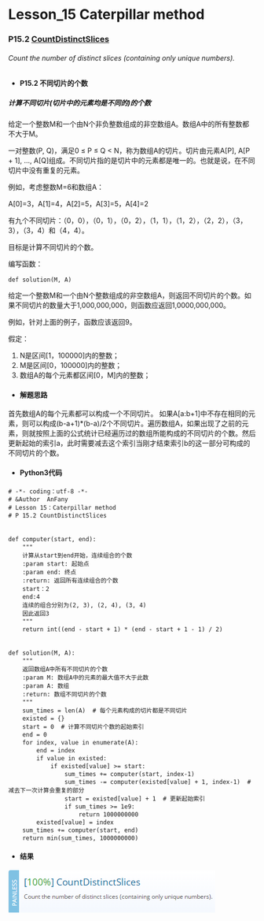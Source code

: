 # Lesson_15 Caterpillar method 

### P15.2 [CountDistinctSlices](https://app.codility.com/programmers/lessons/15-caterpillar_method/count_distinct_slices/) 

######  Count the number of distinct slices (containing only unique numbers).

* #### P15.2  不同切片的个数

##### 计算不同切片(切片中的元素均是不同的)的个数

给定一个整数M和一个由N个非负整数组成的非空数组A。数组A中的所有整数都不大于M。

一对整数(P, Q)，满足0 ≤ P ≤ Q < N，称为数组A的切片。切片由元素A[P], A[P + 1], ..., A[Q]组成。不同切片指的是切片中的元素都是唯一的。也就是说，在不同切片中没有重复的元素。

例如，考虑整数M=6和数组A：

A[0]=3，A[1]=4，A[2]=5，A[3]=5，A[4]=2

有九个不同切片：（0，0），（0，1），（0，2），（1，1），（1，2），（2，2），（3，3），（3，4）和（4，4）。

目标是计算不同切片的个数。

编写函数：
```
def solution(M, A)
```

给定一个整数M和一个由N个整数组成的非空数组A，则返回不同切片的个数。如果不同切片的数量大于1,000,000,000，则函数应返回1,0000,000,000。

例如，针对上面的例子，函数应该返回9。

假定：

  1. N是区间[1，100000]内的整数；
  2. M是区间[0，100000]内的整数；
  3. 数组A的每个元素都区间[0，M]内的整数；
 
* #### 解题思路

首先数组A的每个元素都可以构成一个不同切片。 如果A[a:b+1]中不存在相同的元素，则可以构成(b-a+1)\*(b-a)/2个不同切片。遍历数组A，如果出现了之前的元素，则就按照上面的公式统计已经遍历过的数组所能构成的不同切片的个数。然后更新起始的索引a，此时需要减去这个索引当刚才结束索引b的这一部分可构成的不同切片的个数。

* #### Python3代码
```
# -*- coding：utf-8 -*-
# &Author  AnFany
# Lesson 15：Caterpillar method
# P 15.2 CountDistinctSlices


def computer(start, end):
    """
    计算从start到end开始，连续组合的个数
    :param start: 起始点
    :param end: 终点
    :return: 返回所有连续组合的个数
    start：2
    end:4
    连续的组合分别为(2, 3), (2, 4), (3, 4)
    因此返回3
    """
    return int((end - start + 1) * (end - start + 1 - 1) / 2)


def solution(M, A):
    """
    返回数组A中所有不同切片的个数
    :param M: 数组A中的元素的最大值不大于此数
    :param A: 数组
    :return: 数组不同切片的个数
    """
    sum_times = len(A)  # 每个元素构成的切片都是不同切片
    existed = {}
    start = 0  # 计算不同切片个数的起始索引
    end = 0
    for index, value in enumerate(A):
        end = index
        if value in existed:
            if existed[value] >= start:
                sum_times += computer(start, index-1)
                sum_times -= computer(existed[value] + 1, index-1)  # 减去下一次计算会重复的部分
                start = existed[value] + 1  # 更新起始索引
                if sum_times >= 1e9:
                    return 1000000000
        existed[value] = index
    sum_times += computer(start, end)
    return min(sum_times, 1000000000)

```

* #### 结果

![image](https://github.com/Anfany/Codility-Lessons-By-Python3/blob/master/L15_Caterpillar%20method/15.2.png)
